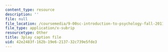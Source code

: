 ```yaml
---
content_type: resource
description: ''
file: null
file_location: /coursemedia/9-00sc-introduction-to-psychology-fall-2011/42e2483f162b19e6213732c739e5fde3_qZdm4mpQA_8.srt
file_type: application/x-subrip
resourcetype: Other
title: 3play caption file
uid: 42e2483f-162b-19e6-2137-32c739e5fde3
---
```

